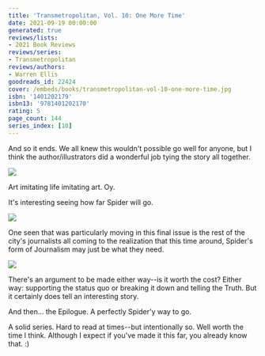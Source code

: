 ```yaml
---
title: 'Transmetropolitan, Vol. 10: One More Time'
date: 2021-09-19 00:00:00
generated: true
reviews/lists:
- 2021 Book Reviews
reviews/series:
- Transmetropolitan
reviews/authors:
- Warren Ellis
goodreads_id: 22424
cover: /embeds/books/transmetropolitan-vol-10-one-more-time.jpg
isbn: '1401202179'
isbn13: '9781401202170'
rating: 5
page_count: 144
series_index: [10]
---
```

And so it ends. We all knew this wouldn't possible go well for anyone, but I think the author/illustrators did a wonderful job tying the story all together.  

![](/embeds/books/attachments/transmetropolitan-vol-10-one-more-time-x-1.png)  

<!--more-->

Art imitating life imitating art. Oy.  

It's interesting seeing how far Spider will go.  

![](/embeds/books/attachments/transmetropolitan-vol-10-one-more-time-x-2.png)  

One seen that was particularly moving in this final issue is the rest of the city's journalists all coming to the realization that this time around, Spider's form of Journalism may just be what they need.  

![](/embeds/books/attachments/transmetropolitan-vol-10-one-more-time-x-3.png)  

There's an argument to be made either way--is it worth the cost? Either way: supporting the status quo or breaking it down and telling the Truth. But it certainly does tell an interesting story.  

And then... the Epilogue. A perfectly Spider'y way to go.  

A solid series. Hard to read at times--but intentionally so. Well worth the time I think. Although I expect if you've made it this far, you already know that. :)